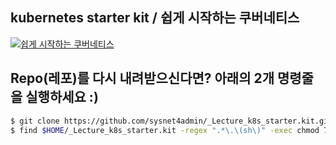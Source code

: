 ## kubernetes starter kit / 쉽게 시작하는 쿠버네티스
[![쉽게 시작하는 쿠버네티스](https://cdn.inflearn.com/public/files/courses/326651/0f14d4e6-adbe-4138-a373-14da74deb178/326651-kor.png)](https://www.inflearn.com/course/쿠버네티스-쉽게시작?inst=cf657a9d)

## Repo(레포)를 다시 내려받으신다면? 아래의 2개 명령줄을 실행하세요 :) 
```bash 
$ git clone https://github.com/sysnet4admin/_Lecture_k8s_starter.kit.git $HOME
$ find $HOME/_Lecture_k8s_starter.kit -regex ".*\.\(sh\)" -exec chmod 700 {} \;
```